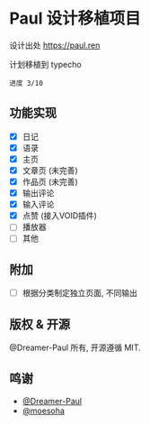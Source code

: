 # Paul 设计移植项目

设计出处 <https://paul.ren>

计划移植到 typecho

`进度 3/10`

## 功能实现

- [x] 日记
- [x] 语录
- [x] 主页
- [x] 文章页 (未完善)
- [x] 作品页 (未完善)
- [x] 输出评论
- [x] 输入评论
- [x] 点赞 (接入VOID插件)
- [ ] 播放器
- [ ] 其他

## 附加

- [ ] 根据分类制定独立页面, 不同输出

## 版权 & 开源

@Dreamer-Paul 所有, 开源遵循 MIT.

## 鸣谢

- [@Dreamer-Paul](https://github.com/Dreamer-Paul)
- [@moesoha](https://github.com/moesoha)


